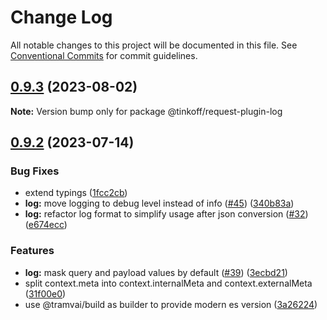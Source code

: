 # Change Log

All notable changes to this project will be documented in this file.
See [Conventional Commits](https://conventionalcommits.org) for commit guidelines.

## [0.9.3](https://github.com/Tinkoff/tinkoff-request/compare/@tinkoff/request-plugin-log@0.9.2...@tinkoff/request-plugin-log@0.9.3) (2023-08-02)

**Note:** Version bump only for package @tinkoff/request-plugin-log





## [0.9.2](https://github.com/Tinkoff/tinkoff-request/compare/@tinkoff/request-plugin-log@0.9.2...@tinkoff/request-plugin-log@0.9.2) (2023-07-14)


### Bug Fixes

* extend typings ([1fcc2cb](https://github.com/Tinkoff/tinkoff-request/commit/1fcc2cb32597b10d788de36303507e385042fc96))
* **log:** move logging to debug level instead of info ([#45](https://github.com/Tinkoff/tinkoff-request/issues/45)) ([340b83a](https://github.com/Tinkoff/tinkoff-request/commit/340b83a64306e4949d9624cc1f37d48c81e18c52))
* **log:** refactor log format to simplify usage after json conversion ([#32](https://github.com/Tinkoff/tinkoff-request/issues/32)) ([e674ecc](https://github.com/Tinkoff/tinkoff-request/commit/e674ecc3cdb02b446655fd735dbacc1fa1548b58))


### Features

* **log:** mask query and payload values by default ([#39](https://github.com/Tinkoff/tinkoff-request/issues/39)) ([3ecbd21](https://github.com/Tinkoff/tinkoff-request/commit/3ecbd21a4ceda981e504dda05fbadcc0e5e310d4))
* split context.meta into context.internalMeta and context.externalMeta ([31f00e0](https://github.com/Tinkoff/tinkoff-request/commit/31f00e0ae14767f213a67eb2df349c9f75adcfe7))
* use @tramvai/build as builder to provide modern es version ([3a26224](https://github.com/Tinkoff/tinkoff-request/commit/3a26224221d4fc073938cf32c2f147515620c28e))
